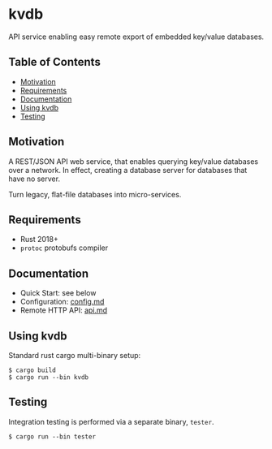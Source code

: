 # kvdb

API service enabling easy remote export of embedded key/value databases.

## Table of Contents

* [Motivation](#motivation)
* [Requirements](#requirements)
* [Documentation](#documentation)
* [Using kvdb](#using-kvdb)
* [Testing](#testing)

## Motivation

A REST/JSON API web service, that enables querying key/value databases
over a network.  In effect, creating a database server for databases
that have no server.

Turn legacy, flat-file databases into micro-services.

## Requirements

* Rust 2018+
* `protoc` protobufs compiler

## Documentation

* Quick Start: see below
* Configuration:  [config.md](doc/config.md)
* Remote HTTP API:  [api.md](doc/api.md)

## Using kvdb

Standard rust cargo multi-binary setup:

```
$ cargo build
$ cargo run --bin kvdb
```

## Testing

Integration testing is performed via a separate binary, `tester`.
```
$ cargo run --bin tester
```

